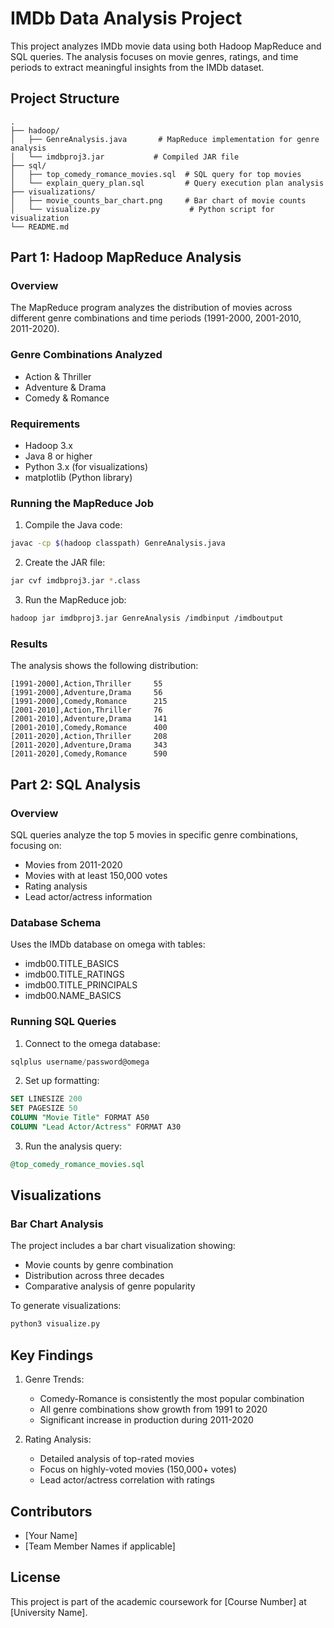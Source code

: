 # IMDb Data Analysis Project

This project analyzes IMDb movie data using both Hadoop MapReduce and SQL queries. The analysis focuses on movie genres, ratings, and time periods to extract meaningful insights from the IMDb dataset.

## Project Structure

```
.
├── hadoop/
│   ├── GenreAnalysis.java       # MapReduce implementation for genre analysis
│   └── imdbproj3.jar           # Compiled JAR file
├── sql/
│   ├── top_comedy_romance_movies.sql  # SQL query for top movies
│   └── explain_query_plan.sql         # Query execution plan analysis
├── visualizations/
│   ├── movie_counts_bar_chart.png     # Bar chart of movie counts
│   └── visualize.py                    # Python script for visualization
└── README.md
```

## Part 1: Hadoop MapReduce Analysis

### Overview
The MapReduce program analyzes the distribution of movies across different genre combinations and time periods (1991-2000, 2001-2010, 2011-2020).

### Genre Combinations Analyzed
- Action & Thriller
- Adventure & Drama
- Comedy & Romance

### Requirements
- Hadoop 3.x
- Java 8 or higher
- Python 3.x (for visualizations)
- matplotlib (Python library)

### Running the MapReduce Job

1. Compile the Java code:
```bash
javac -cp $(hadoop classpath) GenreAnalysis.java
```

2. Create the JAR file:
```bash
jar cvf imdbproj3.jar *.class
```

3. Run the MapReduce job:
```bash
hadoop jar imdbproj3.jar GenreAnalysis /imdbinput /imdboutput
```

### Results
The analysis shows the following distribution:
```
[1991-2000],Action,Thriller     55
[1991-2000],Adventure,Drama     56
[1991-2000],Comedy,Romance      215
[2001-2010],Action,Thriller     76
[2001-2010],Adventure,Drama     141
[2001-2010],Comedy,Romance      400
[2011-2020],Action,Thriller     208
[2011-2020],Adventure,Drama     343
[2011-2020],Comedy,Romance      590
```

## Part 2: SQL Analysis

### Overview
SQL queries analyze the top 5 movies in specific genre combinations, focusing on:
- Movies from 2011-2020
- Movies with at least 150,000 votes
- Rating analysis
- Lead actor/actress information

### Database Schema
Uses the IMDb database on omega with tables:
- imdb00.TITLE_BASICS
- imdb00.TITLE_RATINGS
- imdb00.TITLE_PRINCIPALS
- imdb00.NAME_BASICS

### Running SQL Queries

1. Connect to the omega database:
```sql
sqlplus username/password@omega
```

2. Set up formatting:
```sql
SET LINESIZE 200
SET PAGESIZE 50
COLUMN "Movie Title" FORMAT A50
COLUMN "Lead Actor/Actress" FORMAT A30
```

3. Run the analysis query:
```sql
@top_comedy_romance_movies.sql
```

## Visualizations

### Bar Chart Analysis
The project includes a bar chart visualization showing:
- Movie counts by genre combination
- Distribution across three decades
- Comparative analysis of genre popularity

To generate visualizations:
```bash
python3 visualize.py
```

## Key Findings

1. Genre Trends:
   - Comedy-Romance is consistently the most popular combination
   - All genre combinations show growth from 1991 to 2020
   - Significant increase in production during 2011-2020

2. Rating Analysis:
   - Detailed analysis of top-rated movies
   - Focus on highly-voted movies (150,000+ votes)
   - Lead actor/actress correlation with ratings

## Contributors
- [Your Name]
- [Team Member Names if applicable]

## License
This project is part of the academic coursework for [Course Number] at [University Name].
